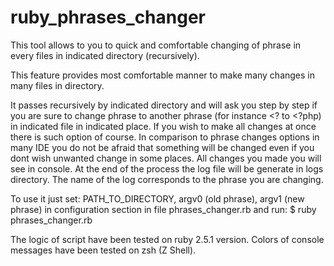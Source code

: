 # ruby_phrases_changer
This tool allows to you to quick and comfortable changing of phrase in every files in indicated directory (recursively).

This feature provides most comfortable manner to make many changes in many
files in directory. 

It passes recursively by indicated directory and
will ask you step by step if you are sure to change phrase to another phrase
(for instance <? to <?php) in indicated file in indicated place.
If you wish to make all changes at once there is such option of course.
In comparison to phrase changes options in many IDE
you do not be afraid that something will be changed even if you dont wish
unwanted change in some places.
All changes you made you will see in console.
At the end of the process the log file will be generate in logs directory.
The name of the log corresponds to the phrase you are changing.

To use it just set: PATH_TO_DIRECTORY, argv0 (old phrase), argv1 (new phrase) 
in configuration section in file phrases_changer.rb
and run:
$ ruby phrases_changer.rb

The logic of script have been tested on ruby 2.5.1 version.
Colors of console messages have been tested on zsh (Z Shell).
